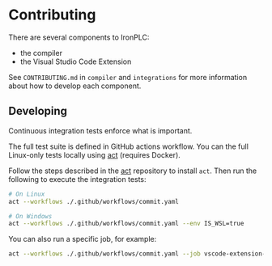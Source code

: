 # Contributing

There are several components to IronPLC:

* the compiler
* the Visual Studio Code Extension

See `CONTRIBUTING.md` in `compiler` and `integrations` for more information about
how to develop each component.

## Developing

Continuous integration tests enforce what is important.

The full test suite is defined in GitHub actions workflow. You can the full
Linux-only tests locally using [act](https://github.com/nektos/act)
(requires Docker).

Follow the steps described in the [act](https://github.com/nektos/act)
repository to install `act`. Then run the following to execute the integration
tests:

```sh
# On Linux
act --workflows ./.github/workflows/commit.yaml

# On Windows
act --workflows ./.github/workflows/commit.yaml --env IS_WSL=true
```

You can also run a specific job, for example:

```sh
act --workflows ./.github/workflows/commit.yaml --job vscode-extension-tests

```

